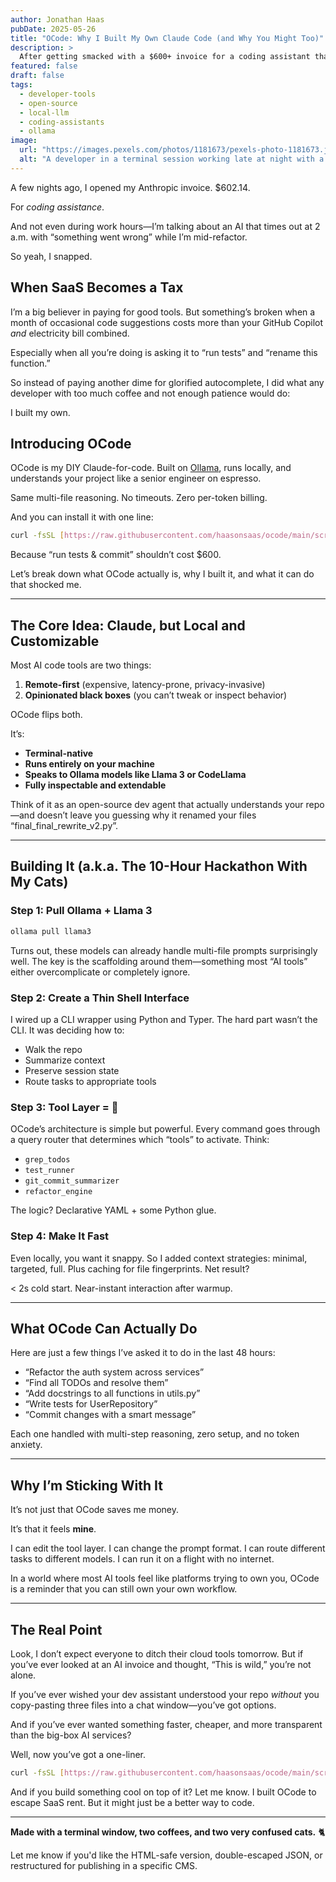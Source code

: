```yaml
---
author: Jonathan Haas
pubDate: 2025-05-26
title: "OCode: Why I Built My Own Claude Code (and Why You Might Too)"
description: >
  After getting smacked with a $600+ invoice for a coding assistant that times out at 2 a.m., I decided to build my own. Here’s how OCode was born—powered by Ollama, running locally, and priced at $0 per token.
featured: false
draft: false
tags:
  - developer-tools
  - open-source
  - local-llm
  - coding-assistants
  - ollama
image:
  url: "https://images.pexels.com/photos/1181673/pexels-photo-1181673.jpeg?auto=compress&cs=tinysrgb&w=1260&h=750&dpr=2"
  alt: "A developer in a terminal session working late at night with a cat nearby"
---
```


A few nights ago, I opened my Anthropic invoice. $602.14.

For *coding assistance*.

And not even during work hours—I’m talking about an AI that times out at 2 a.m. with “something went wrong” while I’m mid-refactor.

So yeah, I snapped.

## When SaaS Becomes a Tax

I’m a big believer in paying for good tools. But something’s broken when a month of occasional code suggestions costs more than your GitHub Copilot *and* electricity bill combined.

Especially when all you’re doing is asking it to “run tests” and “rename this function.”

So instead of paying another dime for glorified autocomplete, I did what any developer with too much coffee and not enough patience would do:

I built my own.

## Introducing OCode

OCode is my DIY Claude-for-code. Built on [Ollama](https://ollama.ai), runs locally, and understands your project like a senior engineer on espresso.

Same multi-file reasoning. No timeouts. Zero per-token billing.

And you can install it with one line:

```bash
curl -fsSL [https://raw.githubusercontent.com/haasonsaas/ocode/main/scripts/install.sh](https://raw.githubusercontent.com/haasonsaas/ocode/main/scripts/install.sh) | bash
```

Because “run tests & commit” shouldn’t cost $600.

Let’s break down what OCode actually is, why I built it, and what it can do that shocked me.

---

## The Core Idea: Claude, but Local and Customizable

Most AI code tools are two things:

1. **Remote-first** (expensive, latency-prone, privacy-invasive)
2. **Opinionated black boxes** (you can’t tweak or inspect behavior)

OCode flips both.

It’s:

* **Terminal-native**
* **Runs entirely on your machine**
* **Speaks to Ollama models like Llama 3 or CodeLlama**
* **Fully inspectable and extendable**

Think of it as an open-source dev agent that actually understands your repo—and doesn’t leave you guessing why it renamed your files “final_final_rewrite_v2.py”.

---

## Building It (a.k.a. The 10-Hour Hackathon With My Cats)

### Step 1: Pull Ollama + Llama 3

```bash
ollama pull llama3
```

Turns out, these models can already handle multi-file prompts surprisingly well. The key is the scaffolding around them—something most “AI tools” either overcomplicate or completely ignore.

### Step 2: Create a Thin Shell Interface

I wired up a CLI wrapper using Python and Typer. The hard part wasn’t the CLI. It was deciding how to:

* Walk the repo
* Summarize context
* Preserve session state
* Route tasks to appropriate tools

### Step 3: Tool Layer = 🧠

OCode’s architecture is simple but powerful. Every command goes through a query router that determines which “tools” to activate. Think:

* `grep_todos`
* `test_runner`
* `git_commit_summarizer`
* `refactor_engine`

The logic? Declarative YAML + some Python glue.

### Step 4: Make It Fast

Even locally, you want it snappy. So I added context strategies: minimal, targeted, full. Plus caching for file fingerprints. Net result?

< 2s cold start. Near-instant interaction after warmup.

---

## What OCode Can Actually Do

Here are just a few things I’ve asked it to do in the last 48 hours:

* “Refactor the auth system across services”
* “Find all TODOs and resolve them”
* “Add docstrings to all functions in utils.py”
* “Write tests for UserRepository”
* “Commit changes with a smart message”

Each one handled with multi-step reasoning, zero setup, and no token anxiety.

---

## Why I’m Sticking With It

It’s not just that OCode saves me money.

It’s that it feels **mine**.

I can edit the tool layer. I can change the prompt format. I can route different tasks to different models. I can run it on a flight with no internet.

In a world where most AI tools feel like platforms trying to own you, OCode is a reminder that you can still own your own workflow.

---

## The Real Point

Look, I don’t expect everyone to ditch their cloud tools tomorrow. But if you’ve ever looked at an AI invoice and thought, “This is wild,” you’re not alone.

If you’ve ever wished your dev assistant understood your repo *without* you copy-pasting three files into a chat window—you’ve got options.

And if you’ve ever wanted something faster, cheaper, and more transparent than the big-box AI services?

Well, now you’ve got a one-liner.

```bash
curl -fsSL [https://raw.githubusercontent.com/haasonsaas/ocode/main/scripts/install.sh](https://raw.githubusercontent.com/haasonsaas/ocode/main/scripts/install.sh) | bash
```

And if you build something cool on top of it? Let me know. I built OCode to escape SaaS rent. But it might just be a better way to code.

---

**Made with a terminal window, two coffees, and two very confused cats.** 🐈

Let me know if you'd like the HTML-safe version, double-escaped JSON, or restructured for publishing in a specific CMS.
